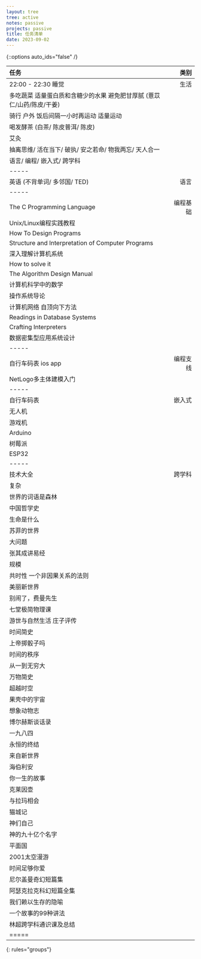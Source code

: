 ```yaml
---
layout: tree
tree: active
notes: passive
projects: passive
title: 任务清单
date: 2023-09-02
---
```



{::options auto_ids="false" /}


| 任务                                                                          | 类别       |
|:------------------------------------------------------------------------------|-----------:|
| 22:00 - 22:30 睡觉                                                            | 生活       |
| 多吃蔬菜 适量蛋白质和含糖少的水果 避免肥甘厚腻 (薏苡仁/山药/陈皮/干姜)        |            |
| 骑行 户外 饭后间隔一小时再运动 适量运动                                       |            |
| 喝发酵茶 (白茶/ 陈皮普洱/ 陈皮)                                               |            |
| 艾灸                                                                          |            |
| 抽离思维/ 活在当下/ 破执/ 安之若命/ 物我两忘/ 天人合一                        |            |
| 语言/ 编程/ 嵌入式/ 跨学科                                                    |            |
|-----
| 英语 (不背单词/ 多邻国/ TED)                                                  | 语言       |
|-----
| The C Programming Language                                                    | 编程基础   |
| Unix/Linux编程实践教程                                                        |            |
| How To Design Programs                                                        |            |
| Structure and Interpretation of Computer Programs                             |            |
| 深入理解计算机系统                                                            |            |
| How to solve it                                                               |            |
| The Algorithm Design Manual                                                   |            |
| 计算机科学中的数学                                                            |            |
| 操作系统导论                                                                  |            |
| 计算机网络 自顶向下方法                                                       |            |
| Readings in Database Systems                                                  |            |
| Crafting Interpreters                                                         |            |
| 数据密集型应用系统设计                                                        |            |
|-----
| 自行车码表 ios app                                                            | 编程支线   |
| NetLogo多主体建模入门                                                         |            |
|-----
| 自行车码表                                                                    | 嵌入式     |
| 无人机                                                                        |            |
| 游戏机                                                                        |            |
| Arduino                                                                       |            |
| 树莓派                                                                        |            |
| ESP32                                                                         |            |
|-----
| 技术大全                                                                      | 跨学科     |
| 复杂                                                                          |            |
| 世界的词语是森林                                                              |            |
| 中国哲学史                                                                    |            |
| 生命是什么                                                                    |            |
| 苏菲的世界                                                                    |            |
| 大问题                                                                        |            |
| 张其成讲易经                                                                  |            |
| 规模                                                                          |            |
| 共时性 一个非因果关系的法则                                                   |            |
| 美丽新世界                                                                    |            |
| 别闹了，费曼先生                                                              |            |
| 七堂极简物理课                                                                |            |
| 游世与自然生活 庄子评传                                                       |            |
| 时间简史                                                                      |            |
| 上帝掷骰子吗                                                                  |            |
| 时间的秩序                                                                    |            |
| 从一到无穷大                                                                  |            |
| 万物简史                                                                      |            |
| 超越时空                                                                      |            |
| 果壳中的宇宙                                                                  |            |
| 想象动物志                                                                    |            |
| 博尔赫斯谈话录                                                                |            |
| 一九八四                                                                      |            |
| 永恒的终结                                                                    |            |
| 来自新世界                                                                    |            |
| 海伯利安                                                                      |            |
| 你一生的故事                                                                  |            |
| 克莱因壶                                                                      |            |
| 与拉玛相会                                                                    |            |
| 猫城记                                                                        |            |
| 神们自己                                                                      |            |
| 神的九十亿个名字                                                              |            |
| 平面国                                                                        |            |
| 2001太空漫游                                                                  |            |
| 时间足够你爱                                                                  |            |
| 尼尔盖曼奇幻短篇集                                                            |            |
| 阿瑟克拉克科幻短篇全集                                                        |            |
| 我们赖以生存的隐喻                                                            |            |
| 一个故事的99种讲法                                                            |            |
| 林超跨学科通识课及总结                                                        |            |
|=====
{: rules="groups"}


